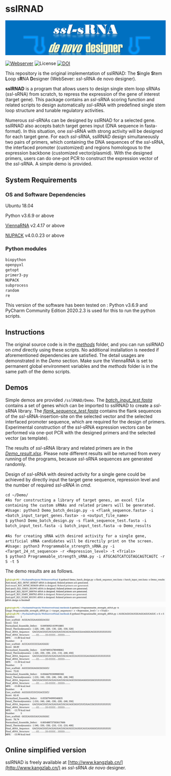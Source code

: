 # sslRNAD

![banner](https://github.com/hklz/sslRNAD/blob/main/img/sRNA.png)

[![Webserver](https://img.shields.io/badge/Webserver-available-blue)](http://www.kangzlab.cn/)
![License](https://img.shields.io/badge/License-MIT-orange)
[![DOI](https://zenodo.org/badge/501138098.svg)](https://zenodo.org/badge/latestdoi/501138098)


This repository is the original implementation of sslRNAD: The **S**ingle **S**tem **L**oop s**R**NA **D**esigner (WebSever: *ssl*-sRNA de novo designer).


**sslRNAD** is a program that allows users to design single stem loop sRNAs (*ssl*-sRNA) from scratch, to repress the expression of the gene of interest (target gene). This package contains an *ssl*-sRNA scoring function and related scripts to design automatically *ssl*-sRNA with predefined single stem loop structure and tunable regulatory activities. 

Numerous *ssl*-sRNAs can be designed by sslRNAD for a selected gene. sslRNAD also accepts batch target genes input (DNA sequence in fasta-format). In this situation, one *ssl*-sRNA with strong activity will be designed for each target gene. For each *ssl*-sRNA, sslRNAD design simultaneously two pairs of primers, which containing the DNA sequences of the *ssl*-sRNA, the interfaced promoter (customized) and regions homologous to the expression backbone (customized vector/plasmid). With the designed primers, users can do one-pot PCR to construct the expression vector of the *ssl*-sRNA. A simple demo is provided. 

## System Requirements

### OS and Software Dependencies

Ubuntu 18.04

Python v3.6.9 or above

[ViennaRNA](https://www.tbi.univie.ac.at/RNA/#download) v2.4.17 or above

[NUPACK](http://www.nupack.org/downloads) v4.0.0.23 or above

### Python modules
```
biopython
openpyxl
getopt
primer3-py
NUPACK
subprocess
random
re
```

This version of the software has been tested on : Python v3.6.9 and PyCharm Community Edition 2020.2.3 is used for this to run the python scripts.

## Instructions

The original source code is in the [*methods*](https://github.com/hklz/sslRNAD/tree/main/methods) folder, and you can run sslRNAD on *cmd* directly using these scripts. No additional installation is needed if aforementioned dependencies are satisfied. The detail usages are demonstrated in the *Demo*  section. Make sure the ViennaRNA is set to permanent global environment variables and the *methods*  folder is in the same path of the demo scripts.

## Demos
Simple demos are provided ```/sslRNAD/Demo```.
The [*batch_input_test.fasta*](https://github.com/hklz/sslRNAD/blob/main/Demo/batch_input_test.fasta) contains a set of genes which can be imported to sslRNAD to create a *ssl*-sRNA library. The [*flank_sequence_test.fasta*](https://github.com/hklz/sslRNAD/blob/main/Demo/flank_sequence_test.fasta) contains the flank sequences of the *ssl*-sRNA-insertion-site on the selected vector and the selected interfaced promoter sequence, which are required for the design of primers. Experimental construction of the *ssl*-sRNA expression vectors can be performed via one-pot PCR with the designed primers and the selected vector (as template).

The results of *ssl*-sRNA library and related primers are in the [*Demo_result.xlsx*](https://github.com/hklz/sslRNAD/blob/main/Demo/Demo_results.xlsx). Please note different results will be returned from every running of the programs, because *ssl*-sRNA sequences are generated randomly.

Design of *ssl*-sRNA with desired activity for a single gene could be achieved by directly input the target gene sequence, repression level and the number of required *ssl-sRNA* in *cmd*.

```
cd ~/Demo/
#As for constructing a library of target genes, an excel file containing the custom sRNAs and related primers will be generated.
#Usage: python3 Demo_batch_design.py -s <flank_sequence.fasta> -i <batch_input_target_genes.fasta> -o <output_file_name>
$ python3 Demo_batch_design.py -s flank_sequence_test.fasta -i batch_input_test.fasta -i batch_input_test.fasta -o Demo_results

#As for creating sRNA with desired activity for a single gene, artificial sRNA candidates will be directily print on the screen.
#Usage: python3 Programmable_strength_sRNA.py -i <Target_24_nt_sequence> -r <Repression_level> -t <Trials>
$ python3 Programmable_strength_sRNA.py -i ATGCAGTCATCGTAGCAGTCAGTC -r S -t 5
```
The demo results are as follows.


![image](https://github.com/hklz/sslRNAD/blob/main/img/Demo_output.png)


![image](https://github.com/hklz/sslRNAD/blob/main/img/Programmable_strength_sRNA_design.png)



## Online simplified version

sslRNAD is freely available at [http://www.kangzlab.cn/](http://www.kangzlab.cn/) as *ssl*-sRNA *de novo* designer.

